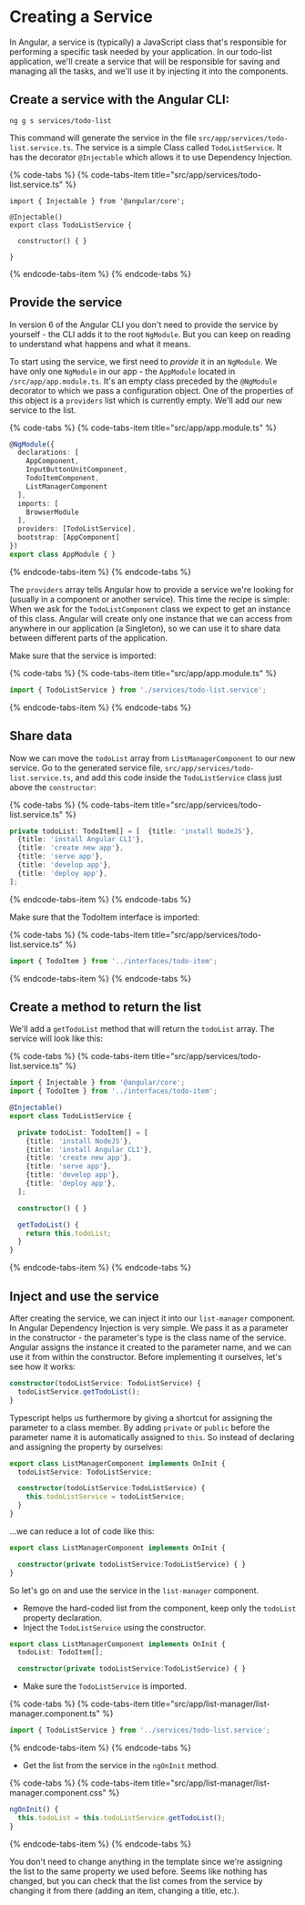 # Creating a Service

In Angular, a service is \(typically\) a JavaScript class that's responsible for performing a specific task needed by your application. In our todo-list application, we'll create a service that will be responsible for saving and managing all the tasks, and we'll use it by injecting it into the components.

## Create a service with the Angular CLI:

```text
ng g s services/todo-list
```

This command will generate the service in the file `src/app/services/todo-list.service.ts`. The service is a simple Class called `TodoListService`. It has the decorator `@Injectable` which allows it to use Dependency Injection.

{% code-tabs %}
{% code-tabs-item title="src/app/services/todo-list.service.ts" %}
```text
import { Injectable } from '@angular/core';

@Injectable()
export class TodoListService {

  constructor() { }

}
```
{% endcode-tabs-item %}
{% endcode-tabs %}

## Provide the service

In version 6 of the Angular CLI you don't need to provide the service by yourself - the CLI adds it to the root `NgModule`. But you can keep on reading to understand what happens and what it means.

To start using the service, we first need to _provide_ it in an `NgModule`. We have only one `NgModule` in our app - the `AppModule` located in `/src/app/app.module.ts`. It's an empty class preceded by the `@NgModule` decorator to which we pass a configuration object. One of the properties of this object is a `providers` list which is currently empty. We'll add our new service to the list.

{% code-tabs %}
{% code-tabs-item title="src/app/app.module.ts" %}
```typescript
@NgModule({
  declarations: [
    AppComponent,
    InputButtonUnitComponent,
    TodoItemComponent,
    ListManagerComponent
  ],
  imports: [
    BrowserModule
  ],
  providers: [TodoListService],
  bootstrap: [AppComponent]
})
export class AppModule { }
```
{% endcode-tabs-item %}
{% endcode-tabs %}

The `providers` array tells Angular how to provide a service we're looking for \(usually in a component or another service\). This time the recipe is simple: When we ask for the `TodoListComponent` class we expect to get an instance of this class. Angular will create only one instance that we can access from anywhere in our application \(a Singleton\), so we can use it to share data between different parts of the application.

Make sure that the service is imported:

{% code-tabs %}
{% code-tabs-item title="src/app/app.module.ts" %}
```typescript
import { TodoListService } from './services/todo-list.service';
```
{% endcode-tabs-item %}
{% endcode-tabs %}

## Share data

Now we can move the `todoList` array from `ListManagerComponent` to our new service. Go to the generated service file, `src/app/services/todo-list.service.ts`, and add this code inside the `TodoListService` class just above the `constructor`:

{% code-tabs %}
{% code-tabs-item title="src/app/services/todo-list.service.ts" %}
```typescript
private todoList: TodoItem[] = [  {title: 'install NodeJS'},
  {title: 'install Angular CLI'},
  {title: 'create new app'},
  {title: 'serve app'},
  {title: 'develop app'},
  {title: 'deploy app'},
];
```
{% endcode-tabs-item %}
{% endcode-tabs %}

Make sure that the TodoItem interface is imported:

{% code-tabs %}
{% code-tabs-item title="src/app/services/todo-list.service.ts" %}
```typescript
import { TodoItem } from '../interfaces/todo-item';
```
{% endcode-tabs-item %}
{% endcode-tabs %}

## Create a method to return the list

We'll add a `getTodoList` method that will return the `todoList` array. The service will look like this:

{% code-tabs %}
{% code-tabs-item title="src/app/services/todo-list.service.ts" %}
```typescript
import { Injectable } from '@angular/core';
import { TodoItem } from '../interfaces/todo-item';

@Injectable()
export class TodoListService {

  private todoList: TodoItem[] = [
    {title: 'install NodeJS'},
    {title: 'install Angular CLI'},
    {title: 'create new app'},
    {title: 'serve app'},
    {title: 'develop app'},
    {title: 'deploy app'},
  ];

  constructor() { }

  getTodoList() {
    return this.todoList;
  }
}
```
{% endcode-tabs-item %}
{% endcode-tabs %}

## Inject and use the service

After creating the service, we can inject it into our `list-manager` component. In Angular Dependency Injection is very simple. We pass it as a parameter in the constructor - the parameter's type is the class name of the service. Angular assigns the instance it created to the parameter name, and we can use it from within the constructor. Before implementing it ourselves, let's see how it works:

```typescript
constructor(todoListService: TodoListService) {
  todoListService.getTodoList();
}
```

Typescript helps us furthermore by giving a shortcut for assigning the parameter to a class member. By adding `private` or `public` before the parameter name it is automatically assigned to `this`. So instead of declaring and assigning the property by ourselves:

```typescript
export class ListManagerComponent implements OnInit {
  todoListService: TodoListService;

  constructor(todoListService:TodoListService) {
    this.todoListService = todoListService;
  }
}
```

...we can reduce a lot of code like this:

```typescript
export class ListManagerComponent implements OnInit {

  constructor(private todoListService:TodoListService) { }
}
```

So let's go on and use the service in the `list-manager` component.

* Remove the hard-coded list from the component, keep only the `todoList` property declaration.
* Inject the `TodoListService` using the constructor.

```typescript
export class ListManagerComponent implements OnInit {
  todoList: TodoItem[];

  constructor(private todoListService:TodoListService) { }
```

* Make sure the `TodoListService` is imported.

{% code-tabs %}
{% code-tabs-item title="src/app/list-manager/list-manager.component.ts" %}
```typescript
import { TodoListService } from '../services/todo-list.service';
```
{% endcode-tabs-item %}
{% endcode-tabs %}

* Get the list from the service in the `ngOnInit` method.

{% code-tabs %}
{% code-tabs-item title="src/app/list-manager/list-manager.component.css" %}
```typescript
ngOnInit() {
  this.todoList = this.todoListService.getTodoList();
}
```
{% endcode-tabs-item %}
{% endcode-tabs %}

You don't need to change anything in the template since we're assigning the list to the same property we used before. Seems like nothing has changed, but you can check that the list comes from the service by changing it from there \(adding an item, changing a title, etc.\).


